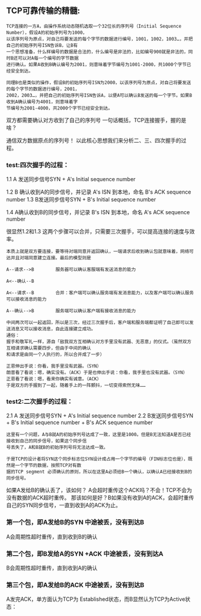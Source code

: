 
## TCP可靠传输的精髓:
```
TCP连接的一方A，由操作系统动态随机选取一个32位长的序列号（Initial Sequence Number），假设A的初始序列号为1000，
以该序列号为原点，对自己将要发送的每个字节的数据进行编号，1001，1002，1003…，并把自己的初始序列号ISN告诉B，让B有
一个思想准备，什么样编号的数据是合法的，什么编号是非法的，比如编号900就是非法的，同时B还可以对A每一个编号的字节数据
进行确认。如果A收到B确认编号为2001，则意味着字节编号为1001-2000，共1000个字节已经安全到达。

同理B也是类似的操作，假设B的初始序列号ISN为2000，以该序列号为原点，对自己将要发送的每个字节的数据进行编号，2001，
2002，2003…，并把自己的初始序列号ISN告诉A，以便A可以确认B发送的每一个字节。如果B收到A确认编号为4001，则意味着字
节编号为2001-4000，共2000个字节已经安全到达。
```
双方都需要确认对方收到了自己的序列号
一句话概括，TCP连接握手，握的是啥？

通信双方数据原点的序列号！
以此核心思想我们来分析二、三、四次握手的过程。
### test:四次握手的过程：
1.1 A 发送同步信号SYN + A's Initial sequence number

1.2 B 确认收到A的同步信号，并记录 A's ISN 到本地，命名 B's ACK sequence number
1.3 B发送同步信号SYN + B's Initial sequence number

1.4 A确认收到B的同步信号，并记录 B's ISN 到本地，命名 A's ACK sequence number

很显然1.2和1.3 这两个步骤可以合并，只需要三次握手，可以提高连接的速度与效率。

```
本质上就是双方要连接，要等待对端同意并返回确认，一端请求后收到确认包就意味着，网络可达并且对端同意建立连接。最后的模型则是

A--请求-->B        服务器可以确认客服端有发送消息的能力

A<--确认--B

A<--请求--B        合并：客户端可以确认服务端有发消息能力，以及客户端可以确认服务可以接收消息的能力

A--确认-->B        服务端可以确认客户端有接收消息的能力

中间两次可以一起返回，所以是三次，经过三次握手后，客户端和服务端都证明了自己即可以发送消息又可以接收消息，自此连接建立成功。
通俗：
握手和敬军礼一样，源自「敌我双方互相确认对方手里没有武器、无恶意」的仪式。（虽然双方互相请求确认需要四步，但由于中间的确认
和请求是由同一个人执行的，所以合并成了一步）

正恩伸出手说：你看，我手里没有武器。（SYN）
朗普看了看说：嗯，确实没有。（ACK）于是也伸出手说：你看，我手里也没有武器。（SYN）
正恩看了看说：嗯，看来你确实有诚意。（ACK）
于是双方的手握到了一起，随着手上的一阵颤抖，一切变得索然无味……
```

### test2:二次握手的过程： 
2.1 A 发送同步信号SYN + A's Initial sequence number
2.2 B发送同步信号SYN + B's Initial sequence number + B's ACK sequence number
```
这里有一个问题，A与B就A的初始序列号达成了一致，这里是1000。但是B无法知道A是否已经接收到自己的同步信号，如果这个同步信
号丢失了，A和B就B的初始序列号将无法达成一致。

于是TCP的设计者将SYN这个同步标志位SYN设计成占用一个字节的编号（FIN标志位也是），既然是一个字节的数据，按照TCP对有数
据的TCP segment 必须确认的原则，所以在这里A必须给B一个确认，以确认A已经接收到B的同步信号。
```

如果A发给B的确认丢了，该如何？
A会超时重传这个ACK吗？不会！TCP不会为没有数据的ACK超时重传。
那该如何是好？B如果没有收到A的ACK，会超时重传自己的SYN同步信号，一直到收到A的ACK为止。

### 第一个包，即A发给B的SYN 中途被丢，没有到达B
A会周期性超时重传，直到收到B的确认

### 第二个包，即B发给A的SYN +ACK 中途被丢，没有到达A
B会周期性超时重传，直到收到A的确认
### 第三个包，即A发给B的ACK 中途被丢，没有到达B
A发完ACK，单方面认为TCP为 Established状态，而B显然认为TCP为Active状态：


